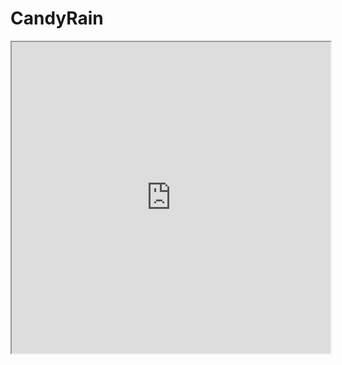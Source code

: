 # CandyRain


<iframe height=498 width=510 src="https://github.com/Hoooopa/CandyRain/raw/master/video.mp4"/>

<video width="480" height="320" controls>
<source src="https://github.com/Hoooopa/CandyRain/raw/master/video.mp4">
</video>